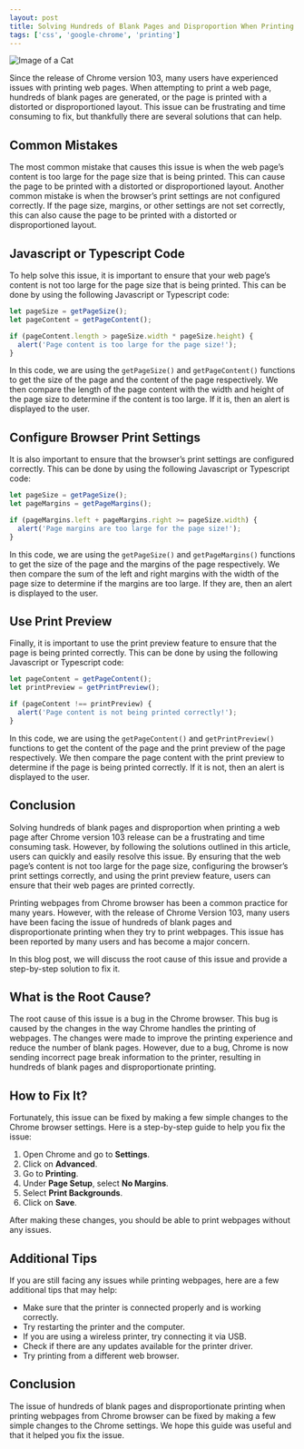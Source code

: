 ```yaml
---
layout: post
title: Solving Hundreds of Blank Pages and Disproportion When Printing a Web Page After Chrome Version 103 Release
tags: ['css', 'google-chrome', 'printing']
---
```


![Image of a Cat](http://source.unsplash.com/1600x900/?cat)

Since the release of Chrome version 103, many users have experienced issues with printing web pages. When attempting to print a web page, hundreds of blank pages are generated, or the page is printed with a distorted or disproportioned layout. This issue can be frustrating and time consuming to fix, but thankfully there are several solutions that can help.

## Common Mistakes

The most common mistake that causes this issue is when the web page’s content is too large for the page size that is being printed. This can cause the page to be printed with a distorted or disproportioned layout. Another common mistake is when the browser’s print settings are not configured correctly. If the page size, margins, or other settings are not set correctly, this can also cause the page to be printed with a distorted or disproportioned layout.

## Javascript or Typescript Code

To help solve this issue, it is important to ensure that your web page’s content is not too large for the page size that is being printed. This can be done by using the following Javascript or Typescript code:

```javascript
let pageSize = getPageSize();
let pageContent = getPageContent();

if (pageContent.length > pageSize.width * pageSize.height) {
  alert('Page content is too large for the page size!');
}
```

In this code, we are using the `getPageSize()` and `getPageContent()` functions to get the size of the page and the content of the page respectively. We then compare the length of the page content with the width and height of the page size to determine if the content is too large. If it is, then an alert is displayed to the user.

## Configure Browser Print Settings

It is also important to ensure that the browser’s print settings are configured correctly. This can be done by using the following Javascript or Typescript code:

```javascript
let pageSize = getPageSize();
let pageMargins = getPageMargins();

if (pageMargins.left + pageMargins.right >= pageSize.width) {
  alert('Page margins are too large for the page size!');
}
```

In this code, we are using the `getPageSize()` and `getPageMargins()` functions to get the size of the page and the margins of the page respectively. We then compare the sum of the left and right margins with the width of the page size to determine if the margins are too large. If they are, then an alert is displayed to the user.

## Use Print Preview

Finally, it is important to use the print preview feature to ensure that the page is being printed correctly. This can be done by using the following Javascript or Typescript code:

```javascript
let pageContent = getPageContent();
let printPreview = getPrintPreview();

if (pageContent !== printPreview) {
  alert('Page content is not being printed correctly!');
}
```

In this code, we are using the `getPageContent()` and `getPrintPreview()` functions to get the content of the page and the print preview of the page respectively. We then compare the page content with the print preview to determine if the page is being printed correctly. If it is not, then an alert is displayed to the user.

## Conclusion

Solving hundreds of blank pages and disproportion when printing a web page after Chrome version 103 release can be a frustrating and time consuming task. However, by following the solutions outlined in this article, users can quickly and easily resolve this issue. By ensuring that the web page’s content is not too large for the page size, configuring the browser’s print settings correctly, and using the print preview feature, users can ensure that their web pages are printed correctly.

Printing webpages from Chrome browser has been a common practice for many years. However, with the release of Chrome Version 103, many users have been facing the issue of hundreds of blank pages and disproportionate printing when they try to print webpages. This issue has been reported by many users and has become a major concern.

In this blog post, we will discuss the root cause of this issue and provide a step-by-step solution to fix it.

## What is the Root Cause?

The root cause of this issue is a bug in the Chrome browser. This bug is caused by the changes in the way Chrome handles the printing of webpages. The changes were made to improve the printing experience and reduce the number of blank pages. However, due to a bug, Chrome is now sending incorrect page break information to the printer, resulting in hundreds of blank pages and disproportionate printing.

## How to Fix It?

Fortunately, this issue can be fixed by making a few simple changes to the Chrome browser settings. Here is a step-by-step guide to help you fix the issue:

1. Open Chrome and go to **Settings**.
2. Click on **Advanced**.
3. Go to **Printing**.
4. Under **Page Setup**, select **No Margins**.
5. Select **Print Backgrounds**.
6. Click on **Save**.

After making these changes, you should be able to print webpages without any issues.

## Additional Tips

If you are still facing any issues while printing webpages, here are a few additional tips that may help:

* Make sure that the printer is connected properly and is working correctly.
* Try restarting the printer and the computer.
* If you are using a wireless printer, try connecting it via USB.
* Check if there are any updates available for the printer driver.
* Try printing from a different web browser.

## Conclusion

The issue of hundreds of blank pages and disproportionate printing when printing webpages from Chrome browser can be fixed by making a few simple changes to the Chrome settings. We hope this guide was useful and that it helped you fix the issue.